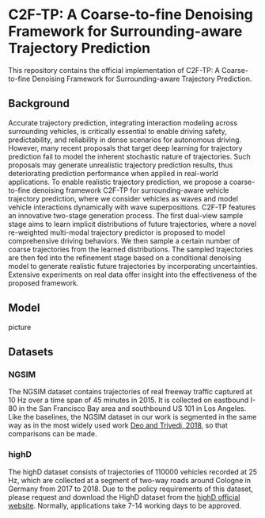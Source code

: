 # C2F-TP: A Coarse-to-fine Denoising Framework for Surrounding-aware Trajectory Prediction
This repository contains the official implementation of C2F-TP: A Coarse-to-fine Denoising Framework for Surrounding-aware Trajectory Prediction.
## Background
Accurate trajectory prediction, integrating interaction modeling across surrounding vehicles, is critically essential to enable driving safety, predictability, and reliability in dense scenarios for autonomous driving. However, many recent proposals that target deep learning for trajectory prediction fail to model the inherent stochastic nature of trajectories. Such proposals may generate unrealistic trajectory prediction results, thus deteriorating prediction performance when applied in real-world applications. To enable realistic trajectory prediction, we propose a coarse-to-fine denoising framework C2F-TP for surrounding-aware vehicle trajectory prediction, where we consider vehicles as waves and model vehicle interactions dynamically with wave superpositions. C2F-TP features an innovative two-stage generation process. The first dual-view sample stage aims to learn implicit distributions of future trajectories, where a novel re-weighted multi-modal trajectory predictor is proposed to model comprehensive driving behaviors. We then sample a certain number of coarse trajectories from the learned distributions. The sampled trajectories are then fed into the refinement stage based on a conditional denoising model to generate realistic future trajectories by incorporating uncertainties. Extensive experiments on real data offer insight into the effectiveness of the proposed framework. 
## Model
picture
## Datasets
### NGSIM
The NGSIM dataset contains trajectories of real freeway traffic captured at 10 Hz over a time span of 45 minutes in 2015. It is collected on eastbound I-80 in the San Francisco Bay area and southbound US 101 in Los Angeles. Like the baselines, the NGSIM dataset in our work is segmented in the same way as in the most widely used work [Deo and Trivedi, 2018](https://github.com/nachiket92/conv-social-pooling), so that comparisons can be made.
### highD
The highD dataset consists of trajectories of 110000 vehicles recorded at 25 Hz, which are collected at a segment of two-way roads around Cologne in Germany from 2017 to 2018. Due to the policy requirements of this dataset, please request and download the HighD dataset from the [highD official website](https://www.highd-dataset.com/). Normally, applications take 7-14 working days to be approved.
